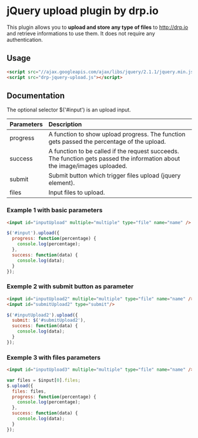jQuery upload plugin by drp.io
==============================

This plugin allows you to **upload and store any type of files** to http://drp.io and retrieve informations to use them.
It does not require any authentication.

## Usage
```html
<script src="//ajax.googleapis.com/ajax/libs/jquery/2.1.1/jquery.min.js"></script>
<script src="drp-jquery-upload.js"></script>
```

## Documentation

The optional selector $('#input') is an upload input.

| Parameters|Description|
| ----------|:----------|
| progress      | A function to show upload progress. The function gets passed the percentage of the upload.
| success       | A function to be called if the request succeeds. The function gets passed the information about the image/images uploaded.
| submit       | Submit button which trigger files upload (jquery element).
| files       | Input files to upload.

### Example 1 with basic parameters
```html
<input id="inputUpload" multiple="multiple" type="file" name="name" />
```
```javascript
$('#input').upload({
  progress: function(percentage) {
    console.log(percentage);
  },
  success: function(data) {
    console.log(data);
  }
});
```
### Exemple 2 with submit button as parameter
```html
<input id="inputUpload2" multiple="multiple" type="file" name="name" />
<input id="submitUpload2" type="submit"/>
```
```javascript
$('#inputUpload2').upload({
  submit: $('#submitUpload2'),
  success: function(data) {
    console.log(data);
  }
});
```
### Exemple 3 with files parameters
```html
<input id="inputUpload3" multiple="multiple" type="file" name="name" />
```
```javascript
var files = $input[0].files;
$.upload({
  files: files,
  progress: function(percentage) {
    console.log(percentage);
  },
  success: function(data) {
    console.log(data);
  }
});
```
